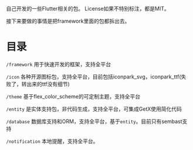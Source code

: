 自己开发的一些Flutter相关的包。
License如果不特别标注，都是MIT。

接下来要做的事情是把framework里面的包都拆出去。

# 目录
`/framework` 用于快速开发的框架，支持全平台

`/icon` 各种开源图标包，支持全平台，目前包括iconpark_svg，iconpark_ttf(失败了，转出来的ttf没有细节)

`/theme` 基于flex_color_scheme的可定制主题，支持全平台

`/entity` 是实体支持包，非代码生成，支持全平台，可集成GetX使用简化代码

`/database` 数据库支持和ORM，支持全平台，基于`entity`。目前只有sembast支持

`/notification` 本地提醒，支持全平台。
